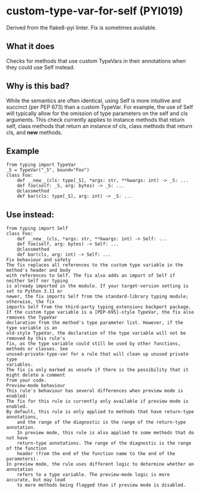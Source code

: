 # custom-type-var-for-self (PYI019)
Derived from the flake8-pyi linter.
Fix is sometimes available.
## What it does
Checks for methods that use custom TypeVars in their
annotations when they could use Self instead.
## Why is this bad?
While the semantics are often identical, using Self is more intuitive
and succinct (per PEP 673) than a custom TypeVar. For example, the
use of Self will typically allow for the omission of type parameters
on the self and cls arguments.
This check currently applies to instance methods that return self,
class methods that return an instance of cls, class methods that return
cls, and __new__ methods.
## Example
```
from typing import TypeVar
_S = TypeVar("_S", bound="Foo")
class Foo:
    def __new__(cls: type[_S], *args: str, **kwargs: int) -> _S: ...
    def foo(self: _S, arg: bytes) -> _S: ...
    @classmethod
    def bar(cls: type[_S], arg: int) -> _S: ...
```
## Use instead:
```
from typing import Self
class Foo:
    def __new__(cls, *args: str, **kwargs: int) -> Self: ...
    def foo(self, arg: bytes) -> Self: ...
    @classmethod
    def bar(cls, arg: int) -> Self: ...
Fix behaviour and safety
The fix replaces all references to the custom type variable in the method's header and body
with references to Self. The fix also adds an import of Self if neither Self nor typing
is already imported in the module. If your target-version setting is set to Python 3.11 or
newer, the fix imports Self from the standard-library typing module; otherwise, the fix
imports Self from the third-party typing_extensions backport package.
If the custom type variable is a [PEP-695]-style TypeVar, the fix also removes the TypeVar
declaration from the method's type parameter list. However, if the type variable is an
old-style TypeVar, the declaration of the type variable will not be removed by this rule's
fix, as the type variable could still be used by other functions, methods or classes. See
unused-private-type-var for a rule that will clean up unused private type
variables.
The fix is only marked as unsafe if there is the possibility that it might delete a comment
from your code.
Preview-mode behaviour
This rule's behaviour has several differences when preview mode is enabled:
The fix for this rule is currently only available if preview mode is enabled.
By default, this rule is only applied to methods that have return-type annotations,
    and the range of the diagnostic is the range of the return-type annotation.
    In preview mode, this rule is also applied to some methods that do not have
    return-type annotations. The range of the diagnostic is the range of the function
    header (from the end of the function name to the end of the parameters).
In preview mode, the rule uses different logic to determine whether an annotation
    refers to a type variable. The preview-mode logic is more accurate, but may lead
    to more methods being flagged than if preview mode is disabled.
```